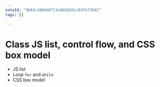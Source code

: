 ```yaml
---
noteId: "9683c100dd0711edb02b51c037e7fb92"
tags: []

---
```


# Class JS list, control flow, and CSS box model

- JS list
- Loop `for` and `while`
- CSS box model
